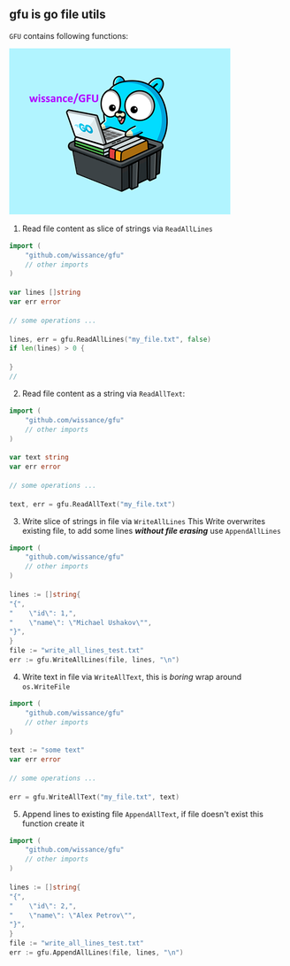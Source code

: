 ## gfu is go file utils

`GFU` contains following functions:

![GFU](/docs/gfu.png)

1. Read file content as slice of strings via `ReadAllLines`
```go
import (
	"github.com/wissance/gfu"
	// other imports
)

var lines []string
var err error

// some operations ...

lines, err = gfu.ReadAllLines("my_file.txt", false)
if len(lines) > 0 {
	
}
// 
```

2. Read file content as a string via `ReadAllText`:
```go
import (
	"github.com/wissance/gfu"
	// other imports
)

var text string
var err error

// some operations ...

text, err = gfu.ReadAllText("my_file.txt")
```
3. Write slice of strings in file via `WriteAllLines`
This Write overwrites existing file, to add some lines **_without file erasing_** use `AppendAllLines`
```go
import (
	"github.com/wissance/gfu"
	// other imports
)

lines := []string{
"{",
"    \"id\": 1,",
"    \"name\": \"Michael Ushakov\"",
"}",
}
file := "write_all_lines_test.txt"
err := gfu.WriteAllLines(file, lines, "\n")
```
4. Write text in file via `WriteAllText`, this is _boring_ wrap around `os.WriteFile`
```go
import (
	"github.com/wissance/gfu"
	// other imports
)

text := "some text"
var err error

// some operations ...

err = gfu.WriteAllText("my_file.txt", text)
```

5. Append lines to existing file `AppendAllText`, if file doesn't exist this function  create it 
```go
import (
	"github.com/wissance/gfu"
	// other imports
)

lines := []string{
"{",
"    \"id\": 2,",
"    \"name\": \"Alex Petrov\"",
"}",
}
file := "write_all_lines_test.txt"
err := gfu.AppendAllLines(file, lines, "\n")
```